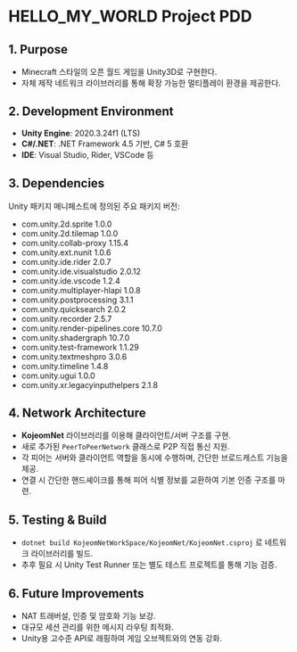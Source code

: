 # HELLO_MY_WORLD Project PDD

## 1. Purpose
- Minecraft 스타일의 오픈 월드 게임을 Unity3D로 구현한다.
- 자체 제작 네트워크 라이브러리를 통해 확장 가능한 멀티플레이 환경을 제공한다.

## 2. Development Environment
- **Unity Engine**: 2020.3.24f1 (LTS)
- **C#/.NET**: .NET Framework 4.5 기반, C# 5 호환
- **IDE**: Visual Studio, Rider, VSCode 등

## 3. Dependencies
Unity 패키지 매니페스트에 정의된 주요 패키지 버전:
- com.unity.2d.sprite 1.0.0
- com.unity.2d.tilemap 1.0.0
- com.unity.collab-proxy 1.15.4
- com.unity.ext.nunit 1.0.6
- com.unity.ide.rider 2.0.7
- com.unity.ide.visualstudio 2.0.12
- com.unity.ide.vscode 1.2.4
- com.unity.multiplayer-hlapi 1.0.8
- com.unity.postprocessing 3.1.1
- com.unity.quicksearch 2.0.2
- com.unity.recorder 2.5.7
- com.unity.render-pipelines.core 10.7.0
- com.unity.shadergraph 10.7.0
- com.unity.test-framework 1.1.29
- com.unity.textmeshpro 3.0.6
- com.unity.timeline 1.4.8
- com.unity.ugui 1.0.0
- com.unity.xr.legacyinputhelpers 2.1.8

## 4. Network Architecture
- **KojeomNet** 라이브러리를 이용해 클라이언트/서버 구조를 구현.
- 새로 추가된 `PeerToPeerNetwork` 클래스로 P2P 직접 통신 지원.
- 각 피어는 서버와 클라이언트 역할을 동시에 수행하며, 간단한 브로드캐스트 기능을 제공.
- 연결 시 간단한 핸드셰이크를 통해 피어 식별 정보를 교환하여 기본 인증 구조를 마련.

## 5. Testing & Build
- `dotnet build KojeomNetWorkSpace/KojeomNet/KojeomNet.csproj` 로 네트워크 라이브러리를 빌드.
- 추후 필요 시 Unity Test Runner 또는 별도 테스트 프로젝트를 통해 기능 검증.

## 6. Future Improvements
- NAT 트래버설, 인증 및 암호화 기능 보강.
- 대규모 세션 관리를 위한 메시지 라우팅 최적화.
- Unity용 고수준 API로 래핑하여 게임 오브젝트와의 연동 강화.
